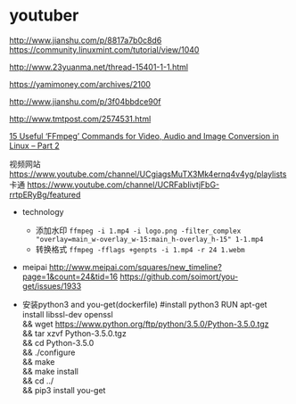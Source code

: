 # youtuber

http://www.jianshu.com/p/8817a7b0c8d6
https://community.linuxmint.com/tutorial/view/1040

http://www.23yuanma.net/thread-15401-1-1.html

https://yamimoney.com/archives/2100

http://www.jianshu.com/p/3f04bbdce90f

http://www.tmtpost.com/2574531.html

[15 Useful ‘FFmpeg’ Commands for Video, Audio and Image Conversion in Linux – Part 2](https://www.tecmint.com/ffmpeg-commands-for-video-audio-and-image-conversion-in-linux/)


视频网站
https://www.youtube.com/channel/UCgiagsMuTX3Mk4ernq4v4yg/playlists  卡通
https://www.youtube.com/channel/UCRFabIivtjFbG-rrtpERyBg/featured

* technology
  * 添加水印
  `ffmpeg -i 1.mp4 -i logo.png -filter_complex "overlay=main_w-overlay_w-15:main_h-overlay_h-15" 1-1.mp4`
  * 转换格式
  `ffmpeg -fflags +genpts -i 1.mp4 -r 24 1.webm`

* meipai
http://www.meipai.com/squares/new_timeline?page=1&count=24&tid=16
https://github.com/soimort/you-get/issues/1933


* 安装python3 and you-get(dockerfile)
#install python3
RUN apt-get install libssl-dev openssl \
    && wget https://www.python.org/ftp/python/3.5.0/Python-3.5.0.tgz \
    && tar xzvf Python-3.5.0.tgz \
    && cd Python-3.5.0 \
    && ./configure \
    && make \
    && make install \
    && cd ../ \
    && pip3 install you-get
